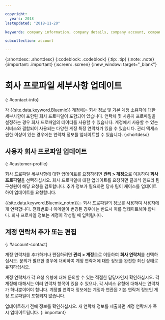 ```yaml
---

copyright:
  years: 2018
lastupdated: "2018-11-20"

keywords: company information, company details, company account, company profile

subcollection: account

---
```


{:shortdesc: .shortdesc}
{:codeblock: .codeblock}
{:tip: .tip}
{:note: .note}
{:important: .important}
{:screen: .screen}
{:new_window: target="_blank"}


# 회사 프로파일 세부사항 업데이트
{: #contact-info}

각 {{site.data.keyword.Bluemix}} 계정에는 회사 정보 및 기본 계정 소유자에 대한 세부사항이 포함된 회사 프로파일이 포함되어 있습니다. 연락처 및 사용자 프로파일을 설정하는 경우 회사 프로파일의 데이터를 사용할 수 있습니다. 계정에서 사용할 수 있는 서비스와 결합되어 사용되는 다양한 계정 특정 연락처가 있을 수 있습니다. 관리 액세스 권한 이상이 있는 경우에는 연락처 정보를 업데이트할 수 있습니다.
{:shortdesc}

## 사용자 회사 프로파일 업데이트
{: #customer-profile}

회사 프로파일 세부사항에 대한 업데이트를 요청하려면 **관리 > 계정**으로 이동하여 **회사 프로파일**을 선택하십시오. 회사 프로파일에 대한 업데이트를 요청하면 클래식 인프라 팀 구성원이 해당 요청을 검토합니다. 추가 정보가 필요하면 당사 팀이 케이스를 업데이트하여 업데이트를 요청합니다.

{{site.data.keyword.Bluemix_notm}}는 회사 프로파일의 정보를 사용하여 사용자에게 연락합니다. 전화번호나 이메일이 변경된 경우에는 반드시 이를 업데이트해야 합니다. 회사 프로파일 정보는 계정이 작성될 때 입력됩니다.

## 계정 연락처 추가 또는 편집
{: #account-contact}

계정 연락처를 추가하거나 편집하려면 **관리 > 계정**으로 이동하여 **회사 연락처**를 선택하십시오. 문의가 필요한 경우에 대비하여 계정 연락처에 대한 정보를 완전한 최신 상태로 유지하십시오.

계정 연락처가 각 요청 유형에 대해
문의할 수 있는 적절한 담당자인지 확인하십시오. 각 계정에 대해서는 여러 연락처 항목이 있을 수 있으나, 각 서비스 유형에 대해서는 연락처가 하나뿐이어야 합니다. 계정별 연락처 정보에는 계정과 연관된 기본 연락처 정보인 계정 프로파일이 포함되지 않습니다.

  업데이트하기 전에 정보를 확인하십시오. 새 연락처 정보를 제출하면 계정 연락처가 즉시 업데이트됩니다.
  {: important}

